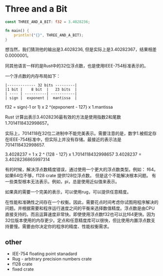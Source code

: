 # Three and a Bit

```rust
const THREE_AND_A_BIT: f32 = 3.4028236;

fn main() {
    println!("{}", THREE_AND_A_BIT);
}
```

想当然，我们猜测他的输出是3.4028236, 但是实际上是3.40282367，结果相差0.0000001。

同其他语言一样的是Rust中的32位浮点数，也是使用IEEE-754标准表示的。

一个浮点数的内存布局如下：

```
|------------- 32 bits ---------|
|1 bit |    8 bit  |   23 bits  |
| ---- | ----------| -----------|
| sign |  exponent |  mantissa  |
```


f32 = sign(-1 or 1) x 2 ^{epxponent - 127} x 1.mantissa

Rust 计算出表示3.4028236最有效的方法是使用指数2和尾数1.7014118432998657。

实际上，7014118在32位二进制中不能完美表示。需要注意的是，数字1.被假定存在IEEE-754标准中，但实际上并没有存储。最接近的表示法是7014118432998657.

3.4028237 = 1 x 2 ^ {128 - 127} x 1.7014118432998657
3.4028237 = 3.4028236865997314

有的时候，解决浮点数精度错误，通过使用一个更大的浮点数类型。例如： f64。
如果64位不够，f128 crate 提供128位浮点数。 但是这个不能解决根本问题。
有一些类型根本无法表示。例如，pi，总是使用近似值来表示。

如果真的需要一个完美的表示，可以使用rug，可以提供任意精度。

在性能和准确性之间存在一个权衡。因此，需要花点时间考虑你试图用程序解决的问题。并根据需要和程序运行速度之间的平衡来选择数值精度。浮点数是由CPU直接支持的。而且运算速度非常快。即使使用浮点数f32也可以比f64更快。因为32位版本使用的内存更少。定点和任意精度库可以很快，但比使用内置浮点数支持要慢。需要由你决定你的程序的精度、性能权衡需求。

## other

- IEE-754 floating point stanadard
- Rug - arbitrary precision numbers crate
- f128 crate
- fixed crate
